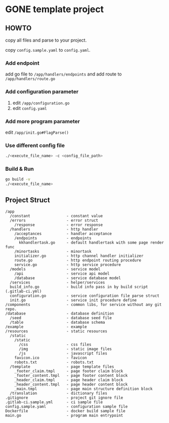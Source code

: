 # GONE template project

## HOWTO

copy all files and parse to your project.

copy `config.sample.yaml` to `config.yaml`.

### Add endpoint

add go file to `/app/handlers/endpoints` and add route to `/app/handlers/route.go`

### Add configuration parameter

1. edit `/app/configuration.go`
2. edit `config.yaml`

### Add more program parameter

edit `/app/init.go#FlagParse()`

### Use different config file

```bash
./<execute_file_name> -c <config_file_path>
```

### Build & Run

```bash
go build -v
./<execute_file_name>
```

## Project Struct

```
/app
  /constant                - constant value
  /errors                  - error struct
    /response              - error response
  /handlers                - http handler
    /acceptances           - handler acceptance
    /endpoints             - endpoints
      kkhandlertask.go     - default handlertask with some page render func
    /minortasks            - minortask
    initializer.go         - http channel handler initializer
    route.go               - http endpoint routing procedure
    service.go             - http service procedure
  /models                  - service model
    /api                   - service api model
    /database              - service database model
  /services                - helper/services
  build_info.go            - build info pass in by build script (.gitlab-ci.yml)
  configuration.go         - service configuration file parse struct
  init.go                  - service init procedure define
/components                - common libs, for service without any git repo.
/database                  - database definition
  /seed                    - database seed file
  /table                   - database schema
/example                   - example
/resources                 - static resources
  /static
    /static
      /css                 - css files
      /img                 - static image files
      /js                  - javascript files
    favicon.ico            - favicon
    robots.txt             - robots.txt
  /template                - page template files
    _footer_claim.tmpl     - page footer claim block
    _footer_content.tmpl   - page footer content block
    _header_claim.tmpl     - page header claim block
    _header_content.tmpl   - page header content block
    _main.tmpl             - page main structure definition block
  /translation             - dictionary files
.gitignore                 - project git ignore file
.gitlab-ci.sample.yml      - ci sample file
config.sample.yaml         - configuration sample file
Dockerfile                 - docker build sample file
main.go                    - program main entrypoint
```